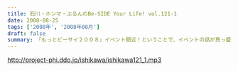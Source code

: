 ```yaml
---
title: 石川・ホンマ・ぶるんのBe-SIDE Your Life! vol.121-1
date: 2008-08-25
tags: ['2008年', '2008年08月']
draft: false
summary: 「もっとビーサイ２００８」イベント間近！ということで、イベントの話が真っ盛り。来れない人も、配信を聴いて楽しんでいただければ・・・来週は、その一部をお送りする予定です。NAMAE
---
```


http://project-phi.ddo.jp/ishikawa/ishikawa121_1.mp3
